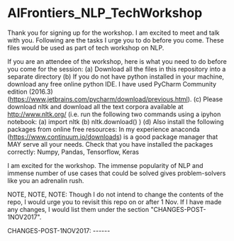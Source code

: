 # AIFrontiers_NLP_TechWorkshop
Thank you for signing up for the workshop. I am excited to meet and talk with you. Following are the tasks I urge you to do before you come. These files would be used as part of tech workshop on NLP.


If you are an attendee of the workshop, here is what you need to do before you come for the session:
(a) Download all the files in this repository into a separate directory
(b) If you do not have python installed in your machine, download any free online python IDE. I have used PyCharm Community edition (2016.3) (https://www.jetbrains.com/pycharm/download/previous.html).
(c) Please download nltk and download all the text corpora available at http://www.nltk.org/ (i.e. run the following two commands using a ipyhon notebook: (a) import nltk (b) nltk.download()  ) 
(d) Also install the following packages from online free resources:  In my experience anaconda (https://www.continuum.io/downloads) is a good package manager that MAY serve all your needs. Check that you have installed the packages correctly: Numpy, Pandas, Tensorflow, Keras


I am excited for the workshop. The immense popularity of NLP and immense number of use cases that could be solved gives problem-solvers like you an adrenalin rush.


NOTE, NOTE, NOTE: Though I do not intend to change the contents of the repo, I would urge you to revisit this repo on or after 1 Nov. If I have made any changes, I would list them under the section "CHANGES-POST-1NOV2017".



CHANGES-POST-1NOV2017: ------
